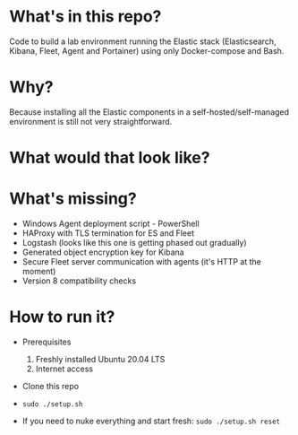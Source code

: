 # What's in this repo?

Code to build a lab environment running the Elastic stack (Elasticsearch, Kibana, Fleet, Agent and Portainer) using only Docker-compose and Bash.

# Why?

Because installing all the Elastic components in a self-hosted/self-managed environment is still not very straightforward. 

# What would that look like?

# What's missing?

- Windows Agent deployment script - PowerShell
- HAProxy with TLS termination for ES and Fleet
- Logstash (looks like this one is getting phased out gradually)
- Generated object encryption key for Kibana
- Secure Fleet server communication with agents (it's HTTP at the moment)
- Version 8 compatibility checks

# How to run it?

- Prerequisites
  1. Freshly installed Ubuntu 20.04 LTS
  1. Internet access
  
- Clone this repo
- `sudo ./setup.sh`

- If you need to nuke everything and start fresh: `sudo ./setup.sh reset`
